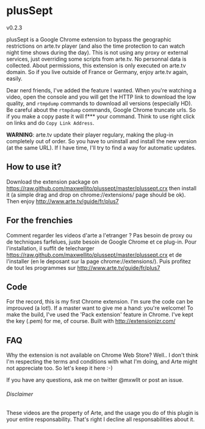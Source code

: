 plusSept
========

v0.2.3

plusSept is a Google Chrome extension to bypass the geographic restrictions on arte.tv player (and also the time protection to can watch night time shows during the day). This is not using any proxy or external services, just overriding some scripts from arte.tv. No personnal data is collected. About permissions, this extension is only executed on arte.tv domain.
So if you live outside of France or Germany, enjoy arte.tv again, easily.

Dear nerd friends, I've added the feature I wanted. When you're watching a video, open the console and you will get the HTTP link to download the low quality, and `rtmpdump` commands to download all versions (especially HD). Be careful about the `rtmpdump` commands, Google Chrome truncate urls. So if you make a copy paste it will f*** your command. Think to use right click on links and do `Copy Link Address`.

**WARNING**: arte.tv update their player regulary, making the plug-in completely out of order. So you have to uninstall and install the new version (at the same URL). If I have time, I'll try to find a way for automatic updates.

How to use it?
--------------
Download the extension package on https://raw.github.com/maxwellito/plussept/master/plussept.crx then install it (a simple drag and drop on chrome://extensions/ page should be ok). Then enjoy http://www.arte.tv/guide/fr/plus7

For the frenchies
-----------------
Comment regarder les videos d'arte a l'etranger ? Pas besoin de proxy ou de techniques farfelues, juste besoin de Google Chrome et ce plug-in. Pour l'installation, il suffit de telecharger https://raw.github.com/maxwellito/plussept/master/plussept.crx et de l'installer (en le deposant sur la page chrome://extensions/).
Puis profitez de tout les programmes sur http://www.arte.tv/guide/fr/plus7

Code
----
For the record, this is my first Chrome extension. I'm sure the code can be improuved (a lot!). If a master want to give me a hand: you're welcome!
To make the build, I've used the 'Pack extension' feature in Chrome. I've kept the key (.pem) for me, of course.
Built with http://extensionizr.com/

FAQ
---
Why the extension is not available on Chrome Web Store?
Well.. I don't think I'm respecting the terms and conditions with what I'm doing, and Arte might not appreciate too. So let's keep it here :-)

If you have any questions, ask me on twitter @mxwllt or post an issue.


###### Disclaimer
These videos are the property of Arte, and the usage you do of this plugin is your entire responsability. That's right I decline all responsabilities about it.